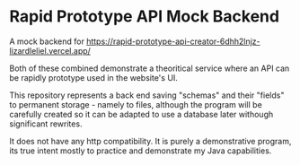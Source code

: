 Rapid Prototype API Mock Backend
================================

A mock backend for https://rapid-prototype-api-creator-6dhh2lnjz-lizardleliel.vercel.app/

Both of these combined demonstrate a theoritical service where
an API can be rapidly prototype used in the website's UI.

This repository represents a back end saving "schemas" and their
"fields" to permanent storage - namely to files, although
the program will be carefully created so it can be adapted
to use a database later withough significant rewrites.

It does not have any http compatibility. It is purely a demonstrative program,
its true intent mostly to practice and demonstrate my Java capabilities.

